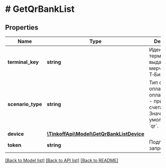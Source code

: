 # # GetQrBankList

## Properties

Name | Type | Description | Notes
------------ | ------------- | ------------- | -------------
**terminal_key** | **string** | Идентификатор терминала, выдается мерчанту в Т‑Бизнес. |
**scenario_type** | **string** | Тип сценария оплаты. * &#x60;qr&#x60; - оплата;     * &#x60;sub&#x60; - привязка счета.  Значение по умолчанию — &#x60;qr&#x60;. | [optional]
**device** | [**\TinkoffApi\Model\GetQrBankListDevice**](GetQrBankListDevice.md) |  |
**token** | **string** | Подпись запроса. |

[[Back to Model list]](../../README.md#models) [[Back to API list]](../../README.md#endpoints) [[Back to README]](../../README.md)
